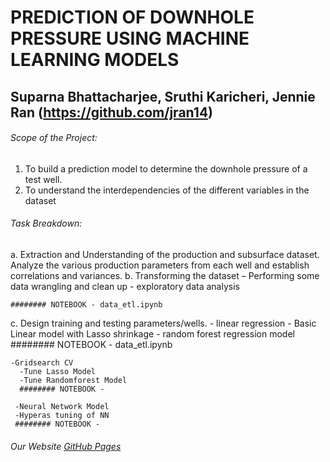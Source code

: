 # PREDICTION OF DOWNHOLE PRESSURE USING MACHINE LEARNING MODELS

## Suparna Bhattacharjee,  Sruthi Karicheri, Jennie Ran (https://github.com/jran14)

###### Scope of the Project:

1.	To build a prediction model to determine the downhole pressure of a test well.
2.	To understand the interdependencies of the different variables in the dataset 

###### Task Breakdown:
a.	Extraction and Understanding of the production and subsurface dataset. Analyze the various production parameters from each well and           establish correlations and variances.
b.	Transforming the dataset 
    – Performing some data wrangling and clean up
    - exploratory data analysis
    
    ######## NOTEBOOK - data_etl.ipynb
c.	Design training and testing parameters/wells.
    - linear regression 
    - Basic Linear model with Lasso shrinkage
    - random forest regression model 
    ######## NOTEBOOK - data_etl.ipynb
    
    -Gridsearch CV
      -Tune Lasso Model
      -Tune Randomforest Model
      ######## NOTEBOOK -
     
     -Neural Network Model
     -Hyperas tuning of NN
     ######## NOTEBOOK -    


###### Our Website [GitHub Pages](https://pages.github.com/)

